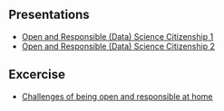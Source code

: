 ## Presentations

   * [Open and Responsible (Data) Science Citizenship 1](https://github.com/CODATA-RDA-DataScienceSchools/Materials/blob/10e7a39e3d13d1801a20b2630286517ab900c7ca/docs/DataHeredia2024/OpenResponsibleScience/Costa%20Rica_2024_Ethics_Mon_presentation.pdf) 
   * [Open and Responsible (Data) Science Citizenship 2](https://github.com/CODATA-RDA-DataScienceSchools/Materials/blob/10e7a39e3d13d1801a20b2630286517ab900c7ca/docs/DataHeredia2024/OpenResponsibleScience/Costa%20Rica_2024_Ethics_2_presentation.pdf)

## Excercise

   * [Challenges of being open and responsible at home](https://docs.google.com/document/d/1ENRD0jxQ-Wcvgdvt2du0USN1e5LcnXZJ3uEF8ND-O3g/edit?usp=sharing)
